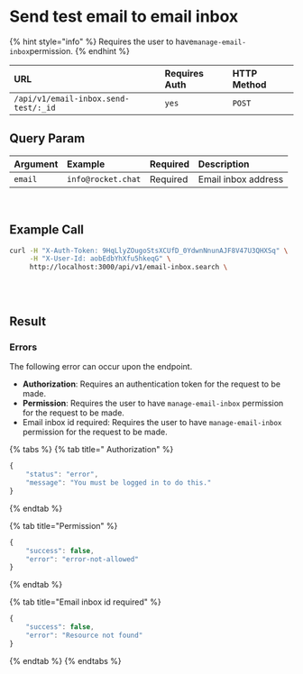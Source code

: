 # Send test email to email inbox

{% hint style="info" %}
Requires the user to have`manage-email-inbox`permission.
{% endhint %}

| URL | Requires Auth | HTTP Method |
| :--- | :--- | :--- |
| `/api/v1/email-inbox.send-test/:_id` | `yes` | `POST` |

## Query Param <a id="query-param"></a>

| Argument | Example | Required | Description |
| :--- | :--- | :--- | :--- |
| `email` | `info@rocket.chat` | Required | Email inbox address |

‌

## Example Call

```bash
curl -H "X-Auth-Token: 9HqLlyZOugoStsXCUfD_0YdwnNnunAJF8V47U3QHXSq" \
     -H "X-User-Id: aobEdbYhXfu5hkeqG" \
     http://localhost:3000/api/v1/email-inbox.search \
```

## 

‌

##  Result <a id="result"></a>

###  <a id="errors"></a>

### Errors

The following error can occur upon the endpoint.

* **Authorization**: Requires an authentication token for the request to be made.
* **Permission**: Requires the user to have `manage-email-inbox` permission for the request to be made.
* Email inbox id required: Requires the user to have `manage-email-inbox` permission for the request to be made.

{% tabs %}
{% tab title=" Authorization" %}
```javascript
{
    "status": "error",
    "message": "You must be logged in to do this."
}
```
{% endtab %}

{% tab title="Permission" %}
```javascript
{
    "success": false,
    "error": "error-not-allowed"
}
```
{% endtab %}

{% tab title="Email inbox id required" %}
```javascript
{
    "success": false,
    "error": "Resource not found"
}
```
{% endtab %}
{% endtabs %}

